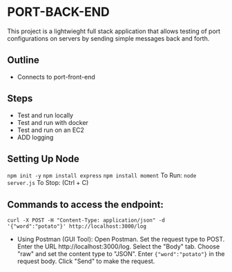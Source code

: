 # PORT-BACK-END
This project is a lightwieght full stack application that allows testing of port configurations on servers by sending simple messages back and forth.

## Outline
- Connects to port-front-end

## Steps
- Test and run locally
- Test and run with docker
- Test and run on an EC2
- ADD logging

## Setting Up Node
`npm init -y`
`npm install express`
`npm install moment`
To Run:
`node server.js`
To Stop:
(Ctrl + C)

## Commands to access the endpoint:
`curl -X POST -H "Content-Type: application/json" -d '{"word":"potato"}' http://localhost:3000/log`

- Using Postman (GUI Tool):
    Open Postman.
    Set the request type to POST.
    Enter the URL http://localhost:3000/log.
    Select the "Body" tab.
    Choose "raw" and set the content type to "JSON".
    Enter `{"word":"potato"}` in the request body.
    Click "Send" to make the request.